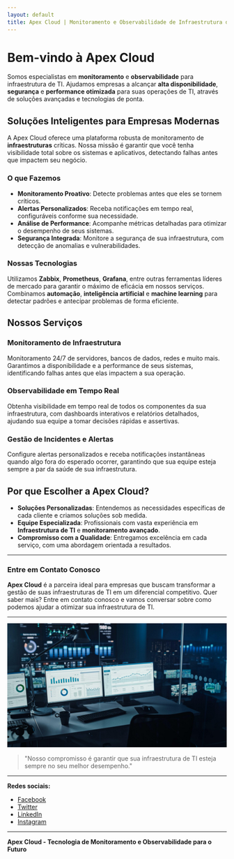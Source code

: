 ```yaml
---
layout: default
title: Apex Cloud | Monitoramento e Observabilidade de Infraestrutura de TI
---
```


# Bem-vindo à Apex Cloud

Somos especialistas em **monitoramento** e **observabilidade** para infraestrutura de TI. Ajudamos empresas a alcançar **alta disponibilidade**, **segurança** e **performance otimizada** para suas operações de TI, através de soluções avançadas e tecnologias de ponta.

## Soluções Inteligentes para Empresas Modernas

A Apex Cloud oferece uma plataforma robusta de monitoramento de **infraestruturas** críticas. Nossa missão é garantir que você tenha visibilidade total sobre os sistemas e aplicativos, detectando falhas antes que impactem seu negócio.

### O que Fazemos

- **Monitoramento Proativo**: Detecte problemas antes que eles se tornem críticos.
- **Alertas Personalizados**: Receba notificações em tempo real, configuráveis conforme sua necessidade.
- **Análise de Performance**: Acompanhe métricas detalhadas para otimizar o desempenho de seus sistemas.
- **Segurança Integrada**: Monitore a segurança de sua infraestrutura, com detecção de anomalias e vulnerabilidades.

### Nossas Tecnologias

Utilizamos **Zabbix**, **Prometheus**, **Grafana**, entre outras ferramentas líderes de mercado para garantir o máximo de eficácia em nossos serviços. Combinamos **automação**, **inteligência artificial** e **machine learning** para detectar padrões e antecipar problemas de forma eficiente.

## Nossos Serviços

### Monitoramento de Infraestrutura
Monitoramento 24/7 de servidores, bancos de dados, redes e muito mais. Garantimos a disponibilidade e a performance de seus sistemas, identificando falhas antes que elas impactem a sua operação.

### Observabilidade em Tempo Real
Obtenha visibilidade em tempo real de todos os componentes da sua infraestrutura, com dashboards interativos e relatórios detalhados, ajudando sua equipe a tomar decisões rápidas e assertivas.

### Gestão de Incidentes e Alertas
Configure alertas personalizados e receba notificações instantâneas quando algo fora do esperado ocorrer, garantindo que sua equipe esteja sempre a par da saúde de sua infraestrutura.

## Por que Escolher a Apex Cloud?

- **Soluções Personalizadas**: Entendemos as necessidades específicas de cada cliente e criamos soluções sob medida.
- **Equipe Especializada**: Profissionais com vasta experiência em **Infraestrutura de TI** e **monitoramento avançado**.
- **Compromisso com a Qualidade**: Entregamos excelência em cada serviço, com uma abordagem orientada a resultados.

---

### Entre em Contato Conosco

**Apex Cloud** é a parceira ideal para empresas que buscam transformar a gestão de suas infraestruturas de TI em um diferencial competitivo. Quer saber mais? Entre em contato conosco e vamos conversar sobre como podemos ajudar a otimizar sua infraestrutura de TI.

---

![Apex Cloud](https://github.com/rsdenck/apex.cloud/blob/main/image/it-monitoring-scaled-2.jpg)

> "Nosso compromisso é garantir que sua infraestrutura de TI esteja sempre no seu melhor desempenho."

---

**Redes sociais:**

- [Facebook](#)
- [Twitter](#)
- [LinkedIn](#)
- [Instagram](#)

---

**Apex Cloud - Tecnologia de Monitoramento e Observabilidade para o Futuro**

